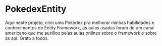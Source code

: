 # PokedexEntity

Aqui neste projeto, criei uma Pokedex pra melhorar minhas habilidades e conhecimentos de Entity Framework, as aulas usadas foram de um canal americano que me auxiliou pelas aulas onlines sobre o framework e sobre as api. Grato a todos.
